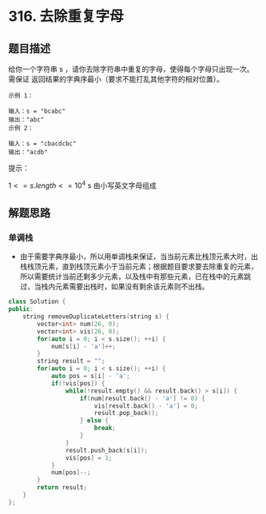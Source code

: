 # 316. 去除重复字母

## 题目描述

给你一个字符串 s ，请你去除字符串中重复的字母，使得每个字母只出现一次。需保证 返回结果的字典序最小（要求不能打乱其他字符的相对位置）。

```
示例 1：

输入：s = "bcabc"
输出："abc"
示例 2：

输入：s = "cbacdcbc"
输出："acdb"
```

提示：

$1 <= s.length <= 10^4$
s 由小写英文字母组成

## 解题思路

### 单调栈

- 由于需要字典序最小，所以用单调栈来保证，当当前元素比栈顶元素大时，出栈栈顶元素，直到栈顶元素小于当前元素；根据题目要求要去除重复的元素，所以需要统计当前还剩多少元素，以及栈中有那些元素，已在栈中的元素跳过，当栈内元素需要出栈时，如果没有剩余该元素则不出栈。

```cpp
class Solution {
public:
    string removeDuplicateLetters(string s) {
        vector<int> num(26, 0);
        vector<int> vis(26, 0);
        for(auto i = 0; i < s.size(); ++i) {
            num[s[i] - 'a']++;
        }
        string result = "";
        for(auto i = 0; i < s.size(); ++i) {
            auto pos = s[i] - 'a';
            if(!vis[pos]) {
                while(!result.empty() && result.back() > s[i]) {
                    if(num[result.back() - 'a'] != 0) {
                        vis[result.back() - 'a'] = 0;
                        result.pop_back();
                    } else {
                        break;
                    }
                }
                result.push_back(s[i]);
                vis[pos] = 1;
            }
            num[pos]--;
        }
        return result;
    }
};
```
